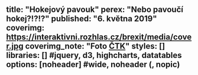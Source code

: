title: "Hokejový pavouk"
perex: "Nebo pavoučí hokej?!?!?"
published: "6. května 2019"
coverimg: https://interaktivni.rozhlas.cz/brexit/media/cover.jpg
coverimg_note: "Foto <a href='#'>ČTK</a>"
styles: []
libraries: [] #jquery, d3, highcharts, datatables
options: [noheader] #wide, noheader (, nopic)
---
<div id="hokej"></div>
